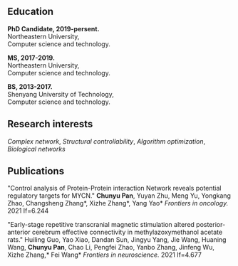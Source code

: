 <html>
<title>profile</title>
</html>

## Education
**PhD Candidate, 2019-persent.**<br>
Northeastern University,<br>
Computer science and technology.

**MS, 2017-2019.**<br>
Northeastern University,<br>
Computer science and technology.

**BS, 2013-2017.**<br>
Shenyang University of Technology,<br>
Computer science and technology. 
## Research interests
_Complex network_, _Structural controllability_, _Algorithm optimization_, _Biological networks_

## Publications
"Control analysis of Protein-Protein interaction Network reveals potential regulatory targets for MYCN." **Chunyu Pan**, Yuyan Zhu, Meng Yu, Yongkang Zhao, Changsheng Zhang*, Xizhe Zhang*, Yang Yao*  _Frontiers in oncology._ 2021 If=6.244

"Early-stage repetitive transcranial magnetic stimulation altered posterior-anterior cerebrum effective connectivity in methylazoxymethanol acetate rats." Huiling Guo, Yao Xiao, Dandan Sun, Jingyu Yang, Jie Wang, Huaning Wang, **Chunyu Pan**, Chao Li, Pengfei Zhao, Yanbo Zhang, Jinfeng Wu, Xizhe Zhang,* Fei Wang* _Frontiers in neuroscience._ 2021 If=4.677

